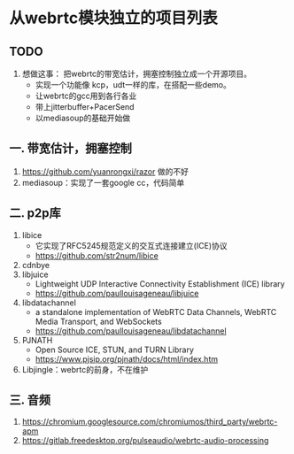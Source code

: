 # 从webrtc模块独立的项目列表

## TODO
1. 想做这事： 把webrtc的带宽估计，拥塞控制独立成一个开源项目。
   - 实现一个功能像 kcp，udt一样的库，在搭配一些demo。 
   - 让webrtc的gcc用到各行各业
   - 带上jitterbuffer+PacerSend
   - 以mediasoup的基础开始做

## 一. 带宽估计，拥塞控制
1. https://github.com/yuanrongxi/razor 做的不好
2. mediasoup：实现了一套google cc，代码简单

## 二. p2p库
1. libice
   - 它实现了RFC5245规范定义的交互式连接建立(ICE)协议
   - https://github.com/str2num/libice
1. cdnbye
1. libjuice
   - Lightweight UDP Interactive Connectivity Establishment (ICE) library
   - https://github.com/paullouisageneau/libjuice
1. libdatachannel
   - a standalone implementation of WebRTC Data Channels, WebRTC Media Transport, and WebSockets
   - https://github.com/paullouisageneau/libdatachannel
3. PJNATH
   - Open Source ICE, STUN, and TURN Library
   - https://www.pjsip.org/pjnath/docs/html/index.htm
1. Libjingle：webrtc的前身，不在维护

## 三. 音频
1. https://chromium.googlesource.com/chromiumos/third_party/webrtc-apm
1. https://gitlab.freedesktop.org/pulseaudio/webrtc-audio-processing